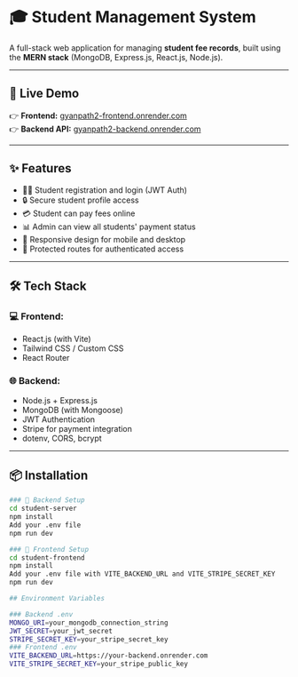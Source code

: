 # 🎓 Student Management System

A full-stack web application for managing **student fee records**, built using the **MERN stack** (MongoDB, Express.js, React.js, Node.js).

---

## 🚀 Live Demo

👉 **Frontend:** [gyanpath2-frontend.onrender.com](https://gyanpath2-frontend.onrender.com)  
👉 **Backend API:** [gyanpath2-backend.onrender.com](https://gyanpath2-backend.onrender.com)

---

## ✨ Features

- 🧑‍🎓 Student registration and login (JWT Auth)
- 🔒 Secure student profile access
- 💳 Student can pay fees online
- 📊 Admin can view all students' payment status
- 📱 Responsive design for mobile and desktop
- 🔐 Protected routes for authenticated access

---

## 🛠 Tech Stack

### 💻 Frontend:
- React.js (with Vite)
- Tailwind CSS / Custom CSS
- React Router

### 🌐 Backend:
- Node.js + Express.js
- MongoDB (with Mongoose)
- JWT Authentication
- Stripe for payment integration
- dotenv, CORS, bcrypt

---

## 📦 Installation
```bash
### 🔧 Backend Setup
cd student-server
npm install
Add your .env file
npm run dev

### 🔧 Frontend Setup
cd student-frontend
npm install
Add your .env file with VITE_BACKEND_URL and VITE_STRIPE_SECRET_KEY
npm run dev

## Environment Variables

### Backend .env
MONGO_URI=your_mongodb_connection_string
JWT_SECRET=your_jwt_secret
STRIPE_SECRET_KEY=your_stripe_secret_key
### Frontend .env
VITE_BACKEND_URL=https://your-backend.onrender.com
VITE_STRIPE_SECRET_KEY=your_stripe_public_key
